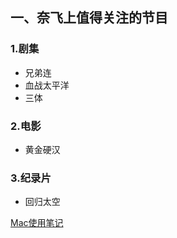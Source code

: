 ## 一、奈飞上值得关注的节目

### 1.剧集
- 兄弟连
- 血战太平洋
- 三体

### 2.电影
- 黄金硬汉

### 3.纪录片
- 回归太空

[Mac使用笔记](./Mac使用笔记.md)
